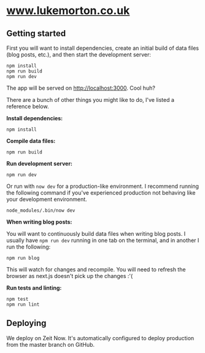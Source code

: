 # www.lukemorton.co.uk

## Getting started

First you will want to install dependencies, create an initial build of data files (blog posts, etc.), and then start the development server:

```
npm install
npm run build
npm run dev
```

The app will be served on [http://localhost:3000](http://localhost:3000). Cool huh?

There are a bunch of other things you might like to do, I've listed a reference below.

**Install dependencies:**

```
npm install
```

**Compile data files:**

```
npm run build
```

**Run development server:**

```
npm run dev
```

Or run with `now dev` for a production-like environment. I recommend running the following command if you've experienced production not behaving like your development environment.

```
node_modules/.bin/now dev
```

**When writing blog posts:**

You will want to continuously build data files when writing blog posts. I usually have `npm run dev` running in one tab on the terminal, and in another I run the following:

```
npm run blog
```

This will watch for changes and recompile. You will need to refresh the browser as next.js doesn't pick up the changes :'(

**Run tests and linting:**

```
npm test
npm run lint
```

## Deploying

We deploy on Zeit Now. It's automatically configured to deploy production from the master branch on GitHub.
